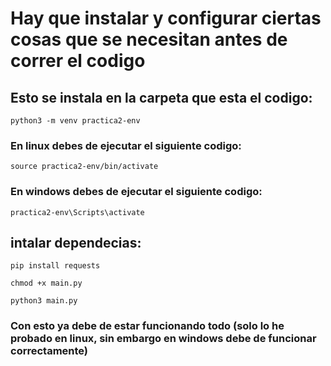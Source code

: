 # Hay que instalar  y configurar ciertas cosas que se necesitan antes de correr el codigo 

## Esto se instala en la carpeta que esta el codigo:


```
python3 -m venv practica2-env
```
### En linux debes de ejecutar el siguiente codigo:

```
source practica2-env/bin/activate
```
### En windows debes de ejecutar el siguiente codigo:
```
practica2-env\Scripts\activate
```
## intalar dependecias:

```
pip install requests

chmod +x main.py

python3 main.py
```

### Con esto ya debe de estar funcionando todo (solo lo he probado en linux, sin embargo en windows debe de funcionar correctamente)